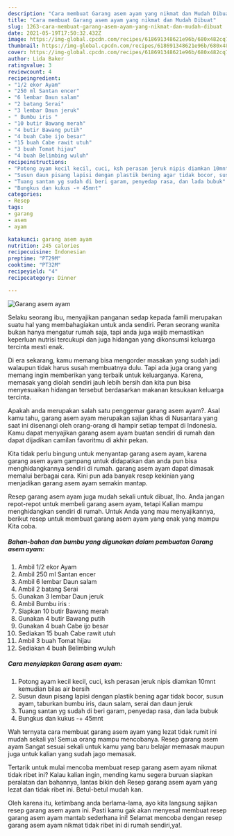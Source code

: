 ```yaml
---
description: "Cara membuat Garang asem ayam yang nikmat dan Mudah Dibuat"
title: "Cara membuat Garang asem ayam yang nikmat dan Mudah Dibuat"
slug: 1263-cara-membuat-garang-asem-ayam-yang-nikmat-dan-mudah-dibuat
date: 2021-05-19T17:50:32.432Z
image: https://img-global.cpcdn.com/recipes/618691348621e96b/680x482cq70/garang-asem-ayam-foto-resep-utama.jpg
thumbnail: https://img-global.cpcdn.com/recipes/618691348621e96b/680x482cq70/garang-asem-ayam-foto-resep-utama.jpg
cover: https://img-global.cpcdn.com/recipes/618691348621e96b/680x482cq70/garang-asem-ayam-foto-resep-utama.jpg
author: Lida Baker
ratingvalue: 3
reviewcount: 4
recipeingredient:
- "1/2 ekor Ayam"
- "250 ml Santan encer"
- "6 lembar Daun salam"
- "2 batang Serai"
- "3 lembar Daun jeruk"
- " Bumbu iris "
- "10 butir Bawang merah"
- "4 butir Bawang putih"
- "4 buah Cabe ijo besar"
- "15 buah Cabe rawit utuh"
- "3 buah Tomat hijau"
- "4 buah Belimbing wuluh"
recipeinstructions:
- "Potong ayam kecil kecil, cuci, ksh perasan jeruk nipis diamkan 10mnt kemudian bilas air bersih"
- "Susun daun pisang lapisi dengan plastik bening agar tidak bocor, susun ayam, taburkan bumbu iris, daun salam, serai dan daun jeruk"
- "Tuang santan yg sudah di beri garam, penyedap rasa, dan lada bubuk"
- "Bungkus dan kukus -+ 45mnt"
categories:
- Resep
tags:
- garang
- asem
- ayam

katakunci: garang asem ayam 
nutrition: 245 calories
recipecuisine: Indonesian
preptime: "PT29M"
cooktime: "PT32M"
recipeyield: "4"
recipecategory: Dinner

---
```



![Garang asem ayam](https://img-global.cpcdn.com/recipes/618691348621e96b/680x482cq70/garang-asem-ayam-foto-resep-utama.jpg)

Selaku seorang ibu, menyajikan panganan sedap kepada famili merupakan suatu hal yang membahagiakan untuk anda sendiri. Peran seorang  wanita bukan hanya mengatur rumah saja, tapi anda juga wajib memastikan keperluan nutrisi tercukupi dan juga hidangan yang dikonsumsi keluarga tercinta mesti enak.

Di era  sekarang, kamu memang bisa mengorder masakan yang sudah jadi walaupun tidak harus susah membuatnya dulu. Tapi ada juga orang yang memang ingin memberikan yang terbaik untuk keluarganya. Karena, memasak yang diolah sendiri jauh lebih bersih dan kita pun bisa menyesuaikan hidangan tersebut berdasarkan makanan kesukaan keluarga tercinta. 



Apakah anda merupakan salah satu penggemar garang asem ayam?. Asal kamu tahu, garang asem ayam merupakan sajian khas di Nusantara yang saat ini disenangi oleh orang-orang di hampir setiap tempat di Indonesia. Kamu dapat menyajikan garang asem ayam buatan sendiri di rumah dan dapat dijadikan camilan favoritmu di akhir pekan.

Kita tidak perlu bingung untuk menyantap garang asem ayam, karena garang asem ayam gampang untuk didapatkan dan anda pun bisa menghidangkannya sendiri di rumah. garang asem ayam dapat dimasak memalui berbagai cara. Kini pun ada banyak resep kekinian yang menjadikan garang asem ayam semakin mantap.

Resep garang asem ayam juga mudah sekali untuk dibuat, lho. Anda jangan repot-repot untuk membeli garang asem ayam, tetapi Kalian mampu menghidangkan sendiri di rumah. Untuk Anda yang mau menyajikannya, berikut resep untuk membuat garang asem ayam yang enak yang mampu Kita coba.

<!--inarticleads1-->

##### Bahan-bahan dan bumbu yang digunakan dalam pembuatan Garang asem ayam:

1. Ambil 1/2 ekor Ayam
1. Ambil 250 ml Santan encer
1. Ambil 6 lembar Daun salam
1. Ambil 2 batang Serai
1. Gunakan 3 lembar Daun jeruk
1. Ambil  Bumbu iris :
1. Siapkan 10 butir Bawang merah
1. Gunakan 4 butir Bawang putih
1. Gunakan 4 buah Cabe ijo besar
1. Sediakan 15 buah Cabe rawit utuh
1. Ambil 3 buah Tomat hijau
1. Sediakan 4 buah Belimbing wuluh




<!--inarticleads2-->

##### Cara menyiapkan Garang asem ayam:

1. Potong ayam kecil kecil, cuci, ksh perasan jeruk nipis diamkan 10mnt kemudian bilas air bersih
1. Susun daun pisang lapisi dengan plastik bening agar tidak bocor, susun ayam, taburkan bumbu iris, daun salam, serai dan daun jeruk
1. Tuang santan yg sudah di beri garam, penyedap rasa, dan lada bubuk
1. Bungkus dan kukus -+ 45mnt




Wah ternyata cara membuat garang asem ayam yang lezat tidak rumit ini mudah sekali ya! Semua orang mampu mencobanya. Resep garang asem ayam Sangat sesuai sekali untuk kamu yang baru belajar memasak maupun juga untuk kalian yang sudah jago memasak.

Tertarik untuk mulai mencoba membuat resep garang asem ayam nikmat tidak ribet ini? Kalau kalian ingin, mending kamu segera buruan siapkan peralatan dan bahannya, lantas bikin deh Resep garang asem ayam yang lezat dan tidak ribet ini. Betul-betul mudah kan. 

Oleh karena itu, ketimbang anda berlama-lama, ayo kita langsung sajikan resep garang asem ayam ini. Pasti kamu gak akan menyesal membuat resep garang asem ayam mantab sederhana ini! Selamat mencoba dengan resep garang asem ayam nikmat tidak ribet ini di rumah sendiri,ya!.

